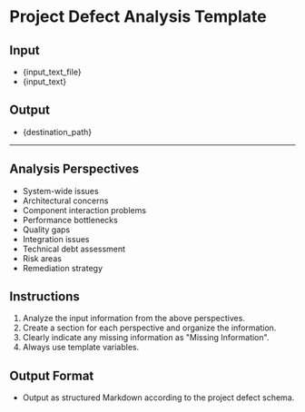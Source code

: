 # Project Defect Analysis Template

## Input

- {input_text_file}
- {input_text}

## Output

- {destination_path}

---

## Analysis Perspectives

- System-wide issues
- Architectural concerns
- Component interaction problems
- Performance bottlenecks
- Quality gaps
- Integration issues
- Technical debt assessment
- Risk areas
- Remediation strategy

## Instructions

1. Analyze the input information from the above perspectives.
2. Create a section for each perspective and organize the information.
3. Clearly indicate any missing information as "Missing Information".
4. Always use template variables.

## Output Format

- Output as structured Markdown according to the project defect schema.
